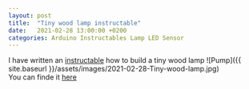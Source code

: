```yaml
---
layout: post
title:  "Tiny wood lamp instructable"
date:   2021-02-28 13:00:00 +0200
categories: Arduino Instructables Lamp LED Sensor
---
```

I have written an [instructable](https://www.instructables.com/Tiny-Wooden-Lamp/) how to build a tiny wood lamp
![Pump]({{ site.baseurl }}/assets/images/2021-02-28-Tiny-wood-lamp.jpg)
<br>You can finde it [here](https://www.instructables.com/Tiny-Wooden-Lamp/)
